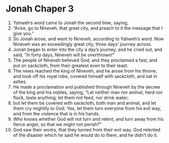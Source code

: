 ﻿
# Jonah Chaper 3
1. Yahweh’s word came to Jonah the second time, saying, 
2. “Arise, go to Nineveh, that great city, and preach to it the message that I give you.” 
3. So Jonah arose, and went to Nineveh, according to Yahweh’s word. Now Nineveh was an exceedingly great city, three days’ journey across. 
4. Jonah began to enter into the city a day’s journey, and he cried out, and said, “In forty days, Nineveh will be overthrown!” 
5. The people of Nineveh believed God; and they proclaimed a fast, and put on sackcloth, from their greatest even to their least. 
6. The news reached the king of Nineveh, and he arose from his throne, and took off his royal robe, covered himself with sackcloth, and sat in ashes. 
7. He made a proclamation and published through Nineveh by the decree of the king and his nobles, saying, “Let neither man nor animal, herd nor flock, taste anything; let them not feed, nor drink water; 
8. but let them be covered with sackcloth, both man and animal, and let them cry mightily to God. Yes, let them turn everyone from his evil way, and from the violence that is in his hands. 
9. Who knows whether God will not turn and relent, and turn away from his fierce anger, so that we might not perish?” 
10. God saw their works, that they turned from their evil way. God relented of the disaster which he said he would do to them, and he didn’t do it. 
